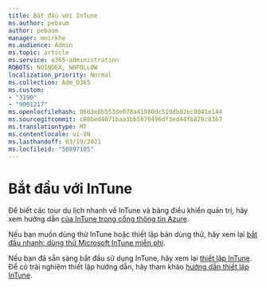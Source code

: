 ```yaml
---
title: Bắt đầu với InTune
ms.author: pebaum
author: pebaum
manager: mnirkhe
ms.audience: Admin
ms.topic: article
ms.service: o365-administration
ROBOTS: NOINDEX, NOFOLLOW
localization_priority: Normal
ms.collection: Adm_O365
ms.custom:
- "3190"
- "9001217"
ms.openlocfilehash: 06b3e8b553de078a41980dc519db02ec8041e144
ms.sourcegitcommit: c08bed4071baa3bb5879496df3ed44fb828c8367
ms.translationtype: MT
ms.contentlocale: vi-VN
ms.lasthandoff: 03/19/2021
ms.locfileid: "50897105"
---
```

# <a name="getting-started-with-intune"></a>Bắt đầu với InTune

Để biết các tour du lịch nhanh về InTune và bảng điều khiển quản trị, hãy xem hướng dẫn [của InTune trong cổng thông tin Azure](https://docs.microsoft.com/mem/intune/fundamentals/tutorial-walkthrough-endpoint-manager).

Nếu bạn muốn dùng thử InTune hoặc thiết lập bản dùng thử, hãy xem lại [bắt đầu nhanh: dùng thử Microsoft InTune miễn phí](https://docs.microsoft.com/intune/fundamentals/free-trial-sign-up).

Nếu bạn đã sẵn sàng bắt đầu sử dụng InTune, hãy xem lại [thiết lập InTune](https://docs.microsoft.com/mem/intune/fundamentals/setup-steps). Để có trải nghiệm thiết lập hướng dẫn, hãy tham khảo [hướng dẫn thiết lập InTune](https://admin.microsoft.com/AdminPortal/Home?ref=/modernonboarding/intunesetupguide).